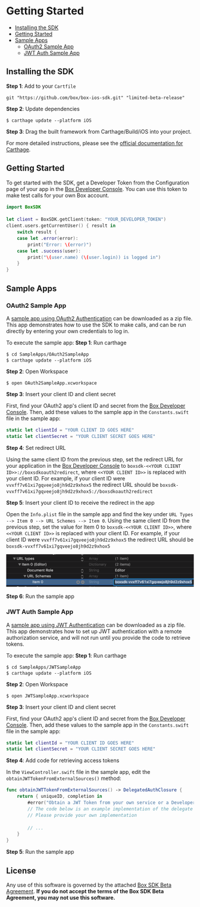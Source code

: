 Getting Started
===============

<!-- START doctoc generated TOC please keep comment here to allow auto update -->
<!-- DON'T EDIT THIS SECTION, INSTEAD RE-RUN doctoc TO UPDATE -->


- [Installing the SDK](#installing-the-sdk)
- [Getting Started](#getting-started)
- [Sample Apps](#sample-apps)
  - [OAuth2 Sample App](#oauth2-sample-app)
  - [JWT Auth Sample App](#jwt-auth-sample-app)

<!-- END doctoc generated TOC please keep comment here to allow auto update -->

Installing the SDK
------------------

__Step 1__: Add to your `Cartfile`
```ogdl
git "https://github.com/box/box-ios-sdk.git" "limited-beta-release"
```

__Step 2__: Update dependencies
```shell
$ carthage update --platform iOS
```

__Step 3__: Drag the built framework from Carthage/Build/iOS into your project.

For more detailed instructions, please see the [official documentation for Carthage](https://github.com/Carthage/Carthage#if-youre-building-for-ios-tvos-or-watchos).

Getting Started
---------------

To get started with the SDK, get a Developer Token from the Configuration page of your app in the
[Box Developer Console][dev-console].  You can use this token to make test calls for your own Box account.

```swift
import BoxSDK

let client = BoxSDK.getClient(token: "YOUR_DEVELOPER_TOKEN")
client.users.getCurrentUser() { result in
    switch result {
    case let .error(error):
        print("Error: \(error)")
    case let .success(user):
        print("\(user.name) (\(user.login)) is logged in")
    }
}
```

[dev-console]: https://app.box.com/developers/console

Sample Apps
-----------

### OAuth2 Sample App

A [sample app using OAuth2 Authentication][oauth2-sample-app] can be downloaded as a zip file.  This app demonstrates
how to use the SDK to make calls, and can be run directly by entering your own credentials to log in.

[oauth2-sample-app]: https://github.com/box/box-ios-sdk/blob/limited-beta-release/OAuth2SampleApp.zip?raw=true

To execute the sample app:
__Step 1__: Run carthage
```shell
$ cd SampleApps/OAuth2SampleApp
$ carthage update --platform iOS
```

__Step 2__: Open Workspace
```shell
$ open OAuth2SampleApp.xcworkspace
```

__Step 3__: Insert your client ID and client secret

First, find your OAuth2 app's client ID and secret from the [Box Developer Console][dev-console].  Then, add these
values to the sample app in the `Constants.swift` file in the sample app:
```swift
static let clientId = "YOUR CLIENT ID GOES HERE"
static let clientSecret = "YOUR CLIENT SECRET GOES HERE"
```

__Step 4__: Set redirect URL

Using the same client ID from the previous step, set the redirect URL for your application in the
[Box Developer Console][dev-console] to `boxsdk-<<YOUR CLIENT ID>>://boxsdkoauth2redirect`, where `<<YOUR CLIENT ID>>`
is replaced with your client ID.  For example, if your client ID were `vvxff7v61xi7gqveejo8jh9d2z9xhox5` the redirect
URL should be `boxsdk-vvxff7v61xi7gqveejo8jh9d2z9xhox5://boxsdkoauth2redirect`

__Step 5__: Insert your client ID to receive the redirect in the app

Open the `Info.plist` file in the sample app and find the key under `URL Types --> Item 0 --> URL Schemes --> Item 0`.
Using the same client ID from the previous step, set the value for Item 0 to
`boxsdk-<<YOUR CLIENT ID>>`, where `<<YOUR CLIENT ID>>` is replaced with your client ID.  For example, if your client
ID were `vvxff7v61xi7gqveejo8jh9d2z9xhox5` the redirect URL should be
`boxsdk-vvxff7v61xi7gqveejo8jh9d2z9xhox5`

![location to add redirect URL scheme in Xcode](./redirect-url-scheme.png)

__Step 6__: Run the sample app

### JWT Auth Sample App

A [sample app using JWT Authentication][jwt-sample-app] can be downloaded as a zip file.  This app demonstrates how to
set up JWT authentication with a remote authorization service, and will not run until you provide the code to retrieve
tokens.

[jwt-sample-app]: https://github.com/box/box-ios-sdk/blob/limited-beta-release/JWTSampleApp.zip?raw=true

To execute the sample app:
__Step 1__: Run carthage
```shell
$ cd SampleApps/JWTSampleApp
$ carthage update --platform iOS
```

__Step 2__: Open Workspace
```shell
$ open JWTSampleApp.xcworkspace
```

__Step 3__: Insert your client ID and client secret

First, find your OAuth2 app's client ID and secret from the [Box Developer Console][dev-console].  Then, add these
values to the sample app in the `Constants.swift` file in the sample app:
```swift
static let clientId = "YOUR CLIENT ID GOES HERE"
static let clientSecret = "YOUR CLIENT SECRET GOES HERE"
```

__Step 4__: Add code for retrieving access tokens

In the `ViewController.swift` file in the sample app, edit the
`obtainJWTTokenFromExternalSources()` method:
```swift
func obtainJWTTokenFromExternalSources() -> DelegatedAuthClosure {
    return { uniqueID, completion in
        #error("Obtain a JWT Token from your own service or a Developer Token for your app in the Box Developer Console at https://app.box.com/developers/console and return it in the completion.")
        // The code below is an example implementation of the delegate function
        // Please provide your own implementation
        
        // ...
    }
}
```

__Step 5__: Run the sample app

License
-------

Any use of this software is governed by the attached [Box SDK Beta Agreement](../../BETA-AGREEMENT.md).
__If you do not accept the terms of the Box SDK Beta Agreement, you may not use this software.__
